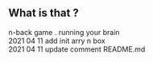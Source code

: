 ## What is that ?

n-back game . running your brain  
2021 04 11 add init arry n box  
2021 04 11 update comment README.md